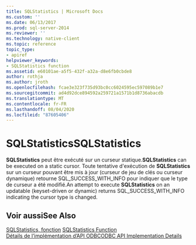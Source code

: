 ```yaml
---
title: SQLStatistics | Microsoft Docs
ms.custom: ''
ms.date: 06/13/2017
ms.prod: sql-server-2014
ms.reviewer: ''
ms.technology: native-client
ms.topic: reference
topic_type:
- apiref
helpviewer_keywords:
- SQLStatistics function
ms.assetid: e60101ae-a5f5-432f-a32a-d8e6fb0cbde8
author: rothja
ms.author: jroth
ms.openlocfilehash: fcae3e323f735d93bc0cc6024595ec597089b1e7
ms.sourcegitcommit: ad4d92dce894592a259721a1571b1d8736abacdb
ms.translationtype: MT
ms.contentlocale: fr-FR
ms.lasthandoff: 08/04/2020
ms.locfileid: "87605406"
---
```

# <a name="sqlstatistics"></a><span data-ttu-id="9e6ff-102">SQLStatistics</span><span class="sxs-lookup"><span data-stu-id="9e6ff-102">SQLStatistics</span></span>
  <span data-ttu-id="9e6ff-103">**SQLStatistics** peut être exécuté sur un curseur statique.</span><span class="sxs-lookup"><span data-stu-id="9e6ff-103">**SQLStatistics** can be executed on a static cursor.</span></span> <span data-ttu-id="9e6ff-104">Toute tentative d'exécution de **SQLStatistics** sur un curseur pouvant être mis à jour (curseur de jeu de clés ou curseur dynamique) retourne SQL_SUCCESS_WITH_INFO pour indiquer que le type de curseur a été modifié.</span><span class="sxs-lookup"><span data-stu-id="9e6ff-104">An attempt to execute **SQLStatistics** on an updatable (keyset-driven or dynamic) returns SQL_SUCCESS_WITH_INFO indicating the cursor type is changed.</span></span>  
  
## <a name="see-also"></a><span data-ttu-id="9e6ff-105">Voir aussi</span><span class="sxs-lookup"><span data-stu-id="9e6ff-105">See Also</span></span>  
 <span data-ttu-id="9e6ff-106">[SQLStatistics, fonction](https://go.microsoft.com/fwlink/?LinkId=59372) </span><span class="sxs-lookup"><span data-stu-id="9e6ff-106">[SQLStatistics Function](https://go.microsoft.com/fwlink/?LinkId=59372) </span></span>  
 [<span data-ttu-id="9e6ff-107">Détails de l’implémentation d’API ODBC</span><span class="sxs-lookup"><span data-stu-id="9e6ff-107">ODBC API Implementation Details</span></span>](odbc-api-implementation-details.md)  
  
  
